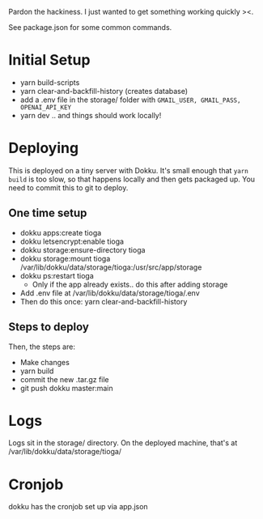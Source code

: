 Pardon the hackiness. I just wanted to get something working quickly ><.

See package.json for some common commands.

# Initial Setup
- yarn build-scripts
- yarn clear-and-backfill-history (creates database)
- add a .env file in the storage/ folder with `GMAIL_USER, GMAIL_PASS, OPENAI_API_KEY`
- yarn dev .. and things should work locally!

# Deploying
This is deployed on a tiny server with Dokku. It's small enough that `yarn build` is too slow, so that happens locally and then gets packaged up. You need to commit this to git to deploy.

## One time setup
- dokku apps:create tioga
- dokku letsencrypt:enable tioga
- dokku storage:ensure-directory tioga
- dokku storage:mount tioga /var/lib/dokku/data/storage/tioga:/usr/src/app/storage
- dokku ps:restart tioga
    - Only if the app already exists.. do this after adding storage
- Add .env file at /var/lib/dokku/data/storage/tioga/.env
- Then do this once: yarn clear-and-backfill-history

## Steps to deploy
Then, the steps are:
- Make changes
- yarn build
- commit the new .tar.gz file
- git push dokku master:main

# Logs
Logs sit in the storage/ directory. On the deployed machine, that's at /var/lib/dokku/data/storage/tioga/

# Cronjob
dokku has the cronjob set up via app.json

